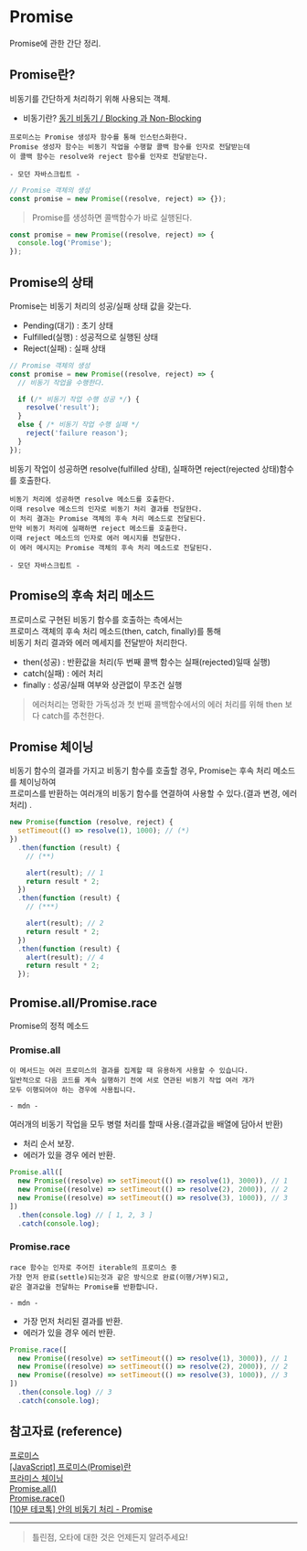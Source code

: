 # Promise

Promise에 관한 간단 정리.

## Promise란?

비동기를 간단하게 처리하기 위해 사용되는 객체.

- 비동기란?
  [동기 비동기 / Blocking 과 Non-Blocking](https://sukyungdev.github.io/posts/Post-21/)

```
프로미스는 Promise 생성자 함수를 통해 인스턴스화한다.
Promise 생성자 함수는 비동기 작업을 수행할 콜백 함수를 인자로 전달받는데
이 콜백 함수는 resolve와 reject 함수를 인자로 전달받는다.

- 모던 자바스크립트 -
```

```javascript
// Promise 객체의 생성
const promise = new Promise((resolve, reject) => {});
```

> Promise를 생성하면 콜백함수가 바로 실행된다.

```javascript
const promise = new Promise((resolve, reject) => {
  console.log('Promise');
});
```

## Promise의 상태

Promise는 비동기 처리의 성공/실패 상태 값을 갖는다.

- Pending(대기) : 초기 상태
- Fulfilled(실행) : 성공적으로 실행된 상태
- Reject(실패) : 실패 상태

```javascript
// Promise 객체의 생성
const promise = new Promise((resolve, reject) => {
  // 비동기 작업을 수행한다.

  if (/* 비동기 작업 수행 성공 */) {
    resolve('result');
  }
  else { /* 비동기 작업 수행 실패 */
    reject('failure reason');
  }
});
```

비동기 작업이 성공하면 resolve(fulfilled 상태), 실패하면 reject(rejected 상태)함수를 호출한다.

```
비동기 처리에 성공하면 resolve 메소드를 호출한다.
이때 resolve 메소드의 인자로 비동기 처리 결과를 전달한다.
이 처리 결과는 Promise 객체의 후속 처리 메소드로 전달된다.
만약 비동기 처리에 실패하면 reject 메소드를 호출한다.
이때 reject 메소드의 인자로 에러 메시지를 전달한다.
이 에러 메시지는 Promise 객체의 후속 처리 메소드로 전달된다.

- 모던 자바스크립트 -
```

## Promise의 후속 처리 메소드

프로미스로 구현된 비동기 함수를 호출하는 측에서는  
프로미스 객체의 후속 처리 메소드(then, catch, finally)를 통해  
비동기 처리 결과와 에러 메세지를 전달받아 처리한다.

- then(성공) : 반환값을 처리(두 번째 콜백 함수는 실패(rejected)일때 실행)
- catch(실패) : 에러 처리
- finally : 성공/실패 여부와 상관없이 무조건 실행

> 에러처리는 명확한 가독성과 첫 번째 콜백함수에서의 에러 처리를 위해 then 보다 catch를 추천한다.

## Promise 체이닝

비동기 함수의 결과를 가지고 비동기 함수를 호출할 경우, Promise는 후속 처리 메소드를 체이닝하여  
프로미스를 반환하는 여러개의 비동기 함수를 연결하여 사용할 수 있다.(결과 변경, 에러 처리) .

```javascript
new Promise(function (resolve, reject) {
  setTimeout(() => resolve(1), 1000); // (*)
})
  .then(function (result) {
    // (**)

    alert(result); // 1
    return result * 2;
  })
  .then(function (result) {
    // (***)

    alert(result); // 2
    return result * 2;
  })
  .then(function (result) {
    alert(result); // 4
    return result * 2;
  });
```

## Promise.all/Promise.race

Promise의 정적 메소드

### Promise.all

```
이 메서드는 여러 프로미스의 결과를 집계할 때 유용하게 사용할 수 있습니다.
일반적으로 다음 코드를 계속 실행하기 전에 서로 연관된 비동기 작업 여러 개가
모두 이행되어야 하는 경우에 사용됩니다.

- mdn -
```

여러개의 비동기 작업을 모두 병렬 처리를 할때 사용.(결과값을 배열에 담아서 반환)

- 처리 순서 보장.
- 에러가 있을 경우 에러 반환.

```javascript
Promise.all([
  new Promise((resolve) => setTimeout(() => resolve(1), 3000)), // 1
  new Promise((resolve) => setTimeout(() => resolve(2), 2000)), // 2
  new Promise((resolve) => setTimeout(() => resolve(3), 1000)), // 3
])
  .then(console.log) // [ 1, 2, 3 ]
  .catch(console.log);
```

### Promise.race

```
race 함수는 인자로 주어진 iterable의 프로미스 중
가장 먼저 완료(settle)되는것과 같은 방식으로 완료(이행/거부)되고,
같은 결과값을 전달하는 Promise를 반환합니다.

- mdn -
```

- 가장 먼저 처리된 결과를 반환.
- 에러가 있을 경우 에러 반환.

```javascript
Promise.race([
  new Promise((resolve) => setTimeout(() => resolve(1), 3000)), // 1
  new Promise((resolve) => setTimeout(() => resolve(2), 2000)), // 2
  new Promise((resolve) => setTimeout(() => resolve(3), 1000)), // 3
])
  .then(console.log) // 3
  .catch(console.log);
```

## 참고자료 (reference)

[프로미스](https://poiemaweb.com/es6-promise)  
[[JavaScript] 프로미스(Promise)란](https://yoo11052.tistory.com/155)  
[프라미스 체이닝](https://ko.javascript.info/promise-chaining)  
[Promise.all()](https://developer.mozilla.org/ko/docs/Web/JavaScript/Reference/Global_Objects/Promise/all)  
[Promise.race()](https://developer.mozilla.org/ko/docs/Web/JavaScript/Reference/Global_Objects/Promise/race)  
[[10분 테코톡] 안의 비동기 처리 - Promise](https://www.youtube.com/watch?v=EWaeItyWYJw)

---

> 틀린점, 오타에 대한 것은 언제든지 알려주세요!
